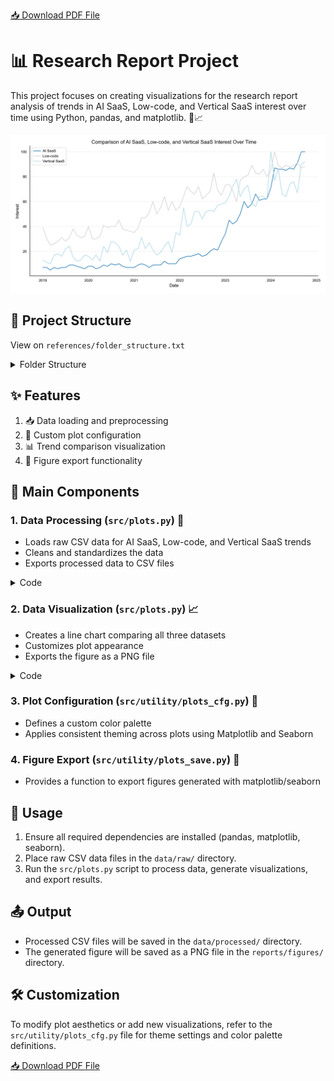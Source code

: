 [📥 Download PDF File](https://raw.githubusercontent.com/mrjxtr/research-report-proj/main/reports/SaaS_Industry_Future_Trends_Jester_Lumacad.pdf)

# 📊 Research Report Project

This project focuses on creating visualizations for the research report analysis of trends in AI SaaS, Low-code, and Vertical SaaS interest over time using Python, pandas, and matplotlib. 🐍📈

![Research Report Project](./reports/figures/fig_001_Comparison_AI_SaaS_Low_code_Vertical_SaaS_Interest.png)

## 📁 Project Structure

View on `references/folder_structure.txt`

<details>

<summary>Folder Structure</summary>

```plaintext
\research-report-project   <- Project Folder.
│
├── LICENSE                <- Open-source license if one is chosen.
├── README.md              <- The top-level README for developers using this project.
├── requirements.txt       <- The requirements file for reproducing the analysis environment, e.g.
│                             generated with `pip freeze > requirements.txt`.
├── data
│   ├── \processed           <- The final, canonical data sets for modeling.
│   └── \raw                 <- The original, immutable data dump.
│
├── docs                   <- Documentation of business task, deliverables, scope of work, etc.
│
├── notebooks              <- Jupyter notebooks.
│
├── references             <- Data dictionaries, manuals, and all other explanatory materials.
│
├── reports                <- Generated analysis as HTML, PDF, etc.
│   └── \figures             <- Generated graphics and figures to be used in reporting.
│
└── src                    <- Source code for use in this project.
    ├── __init__.py          <- Makes src a Python module.
    │
    ├── plots.py             <- Code to create exploratory and results oriented visualizations.
    │
    ├── utility              <- Scripts that serves as modules to import to make workflow more efficient.
    │   ├── __init__.py
    │   ├── config.py         <- Code to store useful variables and configuration.
    │   ├── plots_cfg.py      <- Code to store plots configuration.
    │   ├── plots_save.py        <- Code for saving plots.

```

</details>

## ✨ Features

1. 📥 Data loading and preprocessing
2. 🎨 Custom plot configuration
3. 📊 Trend comparison visualization
4. 💾 Figure export functionality

## 🧩 Main Components

### 1. Data Processing (`src/plots.py`) 🔄

- Loads raw CSV data for AI SaaS, Low-code, and Vertical SaaS trends
- Cleans and standardizes the data
- Exports processed data to CSV files

<details>

<summary>Code</summary>

```python
# Read data into a DataFrame
df_ai_saas= pd.read_csv(ai_data_path).reset_index()
df_low_code = pd.read_csv(low_code_data_path).reset_index()
df_vertical_saas = pd.read_csv(vertical_saas_data_path).reset_index()


# Clean and preprocess data
def clean_dataframe(df, date_col, interest_col):
    """Clean and standardize dataframe columns."""
    df = df.copy()
    df.rename(
        columns={date_col: "Month", interest_col: "Interest"},
        inplace=True,
    )
    df = df.drop(df.index[0]).reset_index(
        drop=True
    )  # Drop the first row and reset index
    df["Month"] = pd.to_datetime(df["Month"])
    df["Interest"] = pd.to_numeric(
        df["Interest"], errors="coerce"
    )  # Convert Interest to numeric
    return df


# Apply cleaning function to each dataframe
df_ai_saas = clean_dataframe(df_ai_saas, "index", "Category: All categories")
df_low_code = clean_dataframe(df_low_code, "index", "Category: All categories")
df_vertical_saas = clean_dataframe(
    df_vertical_saas, "index", "Category: All categories"
)

# Export data into data folder
export_path = os.path.abspath(os.path.join(script_dir, "../data/processed"))
df_ai_saas.to_csv(os.path.join(export_path, "df_ai_saas.csv"), index=False)
print(df_ai_saas.head())
df_low_code.to_csv(os.path.join(export_path, "df_low_code.csv"), index=False)
print(df_low_code.head())
df_vertical_saas.to_csv(os.path.join(export_path, "df_vertical_saas.csv"), index=False)
print(df_vertical_saas.head())
print(f"Data exported to {export_path}")
```

</details>

### 2. Data Visualization (`src/plots.py`) 📈

- Creates a line chart comparing all three datasets
- Customizes plot appearance
- Exports the figure as a PNG file

<details>
<summary>Code</summary>

```python
# Create a line chart comparing all three datasets
fig, ax = plt.subplots(figsize=(12, 6))

# Plot each dataset
ax.plot(df_ai_saas["Month"], df_ai_saas["Interest"], label="AI SaaS")
ax.plot(
    df_low_code["Month"], df_low_code["Interest"], label="Low-code", color="lightgray"
)
ax.plot(
    df_vertical_saas["Month"],
    df_vertical_saas["Interest"],
    label="Vertical SaaS",
    color="lightblue",
)

# Customize the plot
ax.set_title("Comparison of AI SaaS, Low-code, and Vertical SaaS Interest Over Time")
ax.set_xlabel("Date")
ax.set_ylabel("Interest")
ax.legend()
plt.tight_layout()

plt.show()

# Path for exporting figures
export_dir: str = os.path.abspath(os.path.join(script_dir, "../reports/figures/"))
export_figs(
    export_dir, fig, 1, "Comparison_AI_SaaS_Low_code_Vertical_SaaS_Interest.png"
)

# Close the figure to free up memory
plt.close(fig)
print(f"Figure saved to {export_dir}")
```

</details>

### 3. Plot Configuration (`src/utility/plots_cfg.py`) 🎨

- Defines a custom color palette
- Applies consistent theming across plots using Matplotlib and Seaborn

### 4. Figure Export (`src/utility/plots_save.py`) 💾

- Provides a function to export figures generated with matplotlib/seaborn

## 🚀 Usage

1. Ensure all required dependencies are installed (pandas, matplotlib, seaborn).
2. Place raw CSV data files in the `data/raw/` directory.
3. Run the `src/plots.py` script to process data, generate visualizations, and export results.

## 📤 Output

- Processed CSV files will be saved in the `data/processed/` directory.
- The generated figure will be saved as a PNG file in the `reports/figures/` directory.

## 🛠️ Customization

To modify plot aesthetics or add new visualizations, refer to the `src/utility/plots_cfg.py` file for theme settings and color palette definitions.

[📥 Download PDF File](https://raw.githubusercontent.com/mrjxtr/research-report-proj/main/reports/SaaS_Industry_Future_Trends_Jester_Lumacad.pdf)
